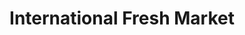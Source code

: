 ---
title: "International Fresh Market"
url: /naperville/international-fresh-market/
shop: supermarket
---